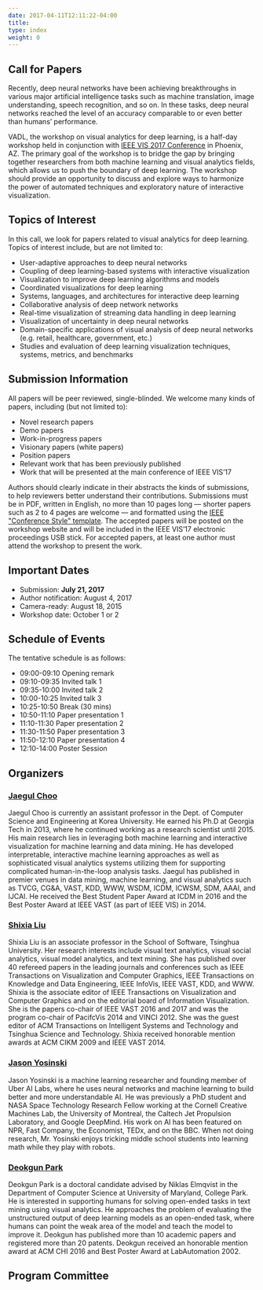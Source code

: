 ```yaml
---
date: 2017-04-11T12:11:22-04:00
title: 
type: index
weight: 0
---
```


## Call for Papers


Recently, deep neural networks have been achieving breakthroughs in various major artificial intelligence tasks such as machine translation, image understanding, speech recognition, and so on. In these tasks, deep neural networks reached the level of an accuracy comparable to or even better than humans’ performance.

VADL, the workshop on visual analytics for deep learning, is a half-day workshop held in conjunction with [IEEE VIS 2017 Conference](http://ieeevis.org/) in Phoenix, AZ. The primary goal of the workshop is to bridge the gap by bringing together researchers from both machine learning and visual analytics fields, which allows us to push the boundary of deep learning. The workshop should provide an opportunity to discuss and explore ways to harmonize the power of automated techniques and exploratory nature of interactive visualization. 

## Topics of Interest

In this call, we look for papers related to visual analytics for deep learning. Topics of interest include, but are not limited to: 

- User-adaptive approaches to deep neural networks
- Coupling of deep learning-based systems with interactive visualization
- Visualization to improve deep learning algorithms and models
- Coordinated visualizations for deep learning
- Systems, languages, and architectures for interactive deep learning
- Collaborative analysis of deep network networks
- Real-time visualization of streaming data handling in deep learning
- Visualization of uncertainty in deep neural networks
- Domain-specific applications of visual analysis of deep neural networks (e.g. retail, healthcare, government, etc.)
- Studies and evaluation of deep learning visualization techniques, systems, metrics, and benchmarks

## Submission Information

All papers will be peer reviewed, single-blinded. We welcome many kinds of papers, including (but not limited to):

- Novel research papers
- Demo papers
- Work-in-progress papers
- Visionary papers (white papers)
- Position papers 
- Relevant work that has been previously published
- Work that will be presented at the main conference of IEEE VIS’17

Authors should clearly indicate in their abstracts the kinds of submissions, to help reviewers better understand their contributions. Submissions must be in PDF, written in English, no more than 10 pages long — shorter papers such as 2 to 4 pages are welcome — and formatted using the [IEEE "Conference Style" template](http://junctionpublishing.org/vgtc/Tasks/camera.html). 
The accepted papers will be posted on the workshop website and will be included in the IEEE VIS’17 electronic proceedings USB stick.
For accepted papers, at least one author must attend the workshop to present the work.

## Important Dates

- Submission: **July 21, 2017**
- Author notification: August 4, 2017
- Camera-ready: August 18, 2015
- Workshop date: October 1 or 2

## Schedule of Events
The tentative schedule is as follows: 
- 09:00-09:10 Opening remark
- 09:10-09:35 Invited talk 1
- 09:35-10:00 Invited talk 2
- 10:00-10:25 Invited talk 3
- 10:25-10:50 Break (30 mins)
- 10:50-11:10 Paper presentation 1
- 11:10-11:30 Paper presentation 2
- 11:30-11:50 Paper presentation 3
- 11:50-12:10 Paper presentation 4
- 12:10-14:00 Poster Session

## Organizers

### [Jaegul Choo](https://sites.google.com/site/jaegulchoo/)
Jaegul Choo is currently an assistant professor in the Dept. of Computer Science and Engineering at Korea University. He earned his Ph.D at Georgia Tech in 2013, where he continued working as a research scientist until 2015. His main research lies in leveraging both machine learning and interactive visualization for machine learning and data mining. He has developed interpretable, interactive machine learning approaches as well as sophisticated visual analytics systems utilizing them for supporting complicated human-in-the-loop analysis tasks. Jaegul has published in premier venues in data mining, machine learning, and visual analytics such as TVCG, CG&A, VAST, KDD, WWW, WSDM, ICDM, ICWSM, SDM, AAAI, and IJCAI. He received the Best Student Paper Award at ICDM in 2016 and the Best Poster Award at IEEE VAST (as part of IEEE VIS) in 2014.

### [Shixia Liu](http://shixialiu.com/)
Shixia Liu is an associate professor in the School of Software, Tsinghua University. Her research interests include visual text analytics, visual social analytics, visual model analytics, and text mining. She has published over 40 refereed papers in the leading journals and conferences such as IEEE Transactions on Visualization and Computer Graphics, IEEE Transactions on Knowledge and Data Engineering, IEEE InfoVis, IEEE VAST, KDD, and WWW. Shixia is the associate editor of IEEE Transactions on Visualization and Computer Graphics and on the editorial board of Information Visualization. She is the papers co-chair of IEEE VAST 2016 and 2017 and was the program co-chair of PacifcVis 2014 and VINCI 2012. She was the guest editor of ACM Transactions on Intelligent Systems and Technology and Tsinghua Science and Technology. Shixia received honorable mention awards at ACM CIKM 2009 and IEEE VAST 2014.

### [Jason Yosinski](http://yosinski.com/)
Jason Yosinski is a machine learning researcher and founding member of Uber AI Labs, where he uses neural networks and machine learning to build better and more understandable AI. He was previously a PhD student and NASA Space Technology Research Fellow working at the Cornell Creative Machines Lab, the University of Montreal, the Caltech Jet Propulsion Laboratory, and Google DeepMind. His work on AI has been featured on NPR, Fast Company, the Economist, TEDx, and on the BBC. When not doing research, Mr. Yosinski enjoys tricking middle school students into learning math while they play with robots.

### [Deokgun Park](http://intuinno.com/)
Deokgun Park is a doctoral candidate advised by Niklas Elmqvist in the Department of Computer Science at University of Maryland, College Park. He is interested in supporting humans for solving open-ended tasks in text mining using visual analytics. He approaches the problem of evaluating the unstructured output of deep learning models as an open-ended task, where humans can point the weak area of the model and teach the model to improve it. Deokgun has published more than 10 academic papers and registered more than 20 patents. Deokgun received an honorable mention award at ACM CHI 2016 and Best Poster Award at LabAutomation 2002.

## Program Committee


